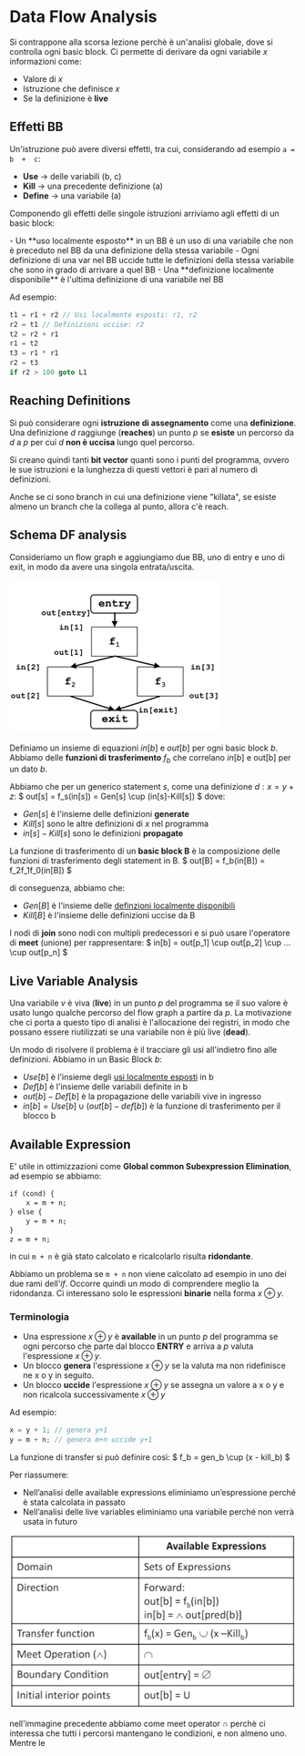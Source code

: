 # Data Flow Analysis

Si contrappone alla scorsa lezione perchè è un'analisi globale, dove si controlla ogni basic block.
Ci permette di derivare da ogni variabile _x_ informazioni come:
- Valore di _x_
- Istruzione che definisce _x_
- Se la definizione è **live**

## Effetti BB

Un'istruzione può avere diversi effetti, tra cui, considerando ad esempio ```a = b  +  c```:
- **Use** $\longrightarrow$ delle variabili (b, c)
- **Kill** $\longrightarrow$ una precedente definizione (a)
- **Define** $\longrightarrow$ una variabile (a)

Componendo gli effetti delle singole istruzioni arriviamo agli effetti di un basic block:
<div id="definizionieffetti"></div>
- Un **uso localmente esposto** in un BB è un uso di una variabile che non è preceduto nel BB da una definizione della stessa variabile
- Ogni definizione di una var nel BB uccide tutte le definizioni della stessa variabile che sono in grado di arrivare a quel BB
- Una **definizione localmente disponibile** è l'ultima definizione di una variabile nel BB


Ad esempio: 
```c
t1 = r1 + r2 // Usi localmente esposti: r1, r2
r2 = t1 // Definizioni uccise: r2
t2 = r2 + r1 
r1 = t2
t3 = r1 * r1
r2 = t3
if r2 > 100 goto L1
```

## Reaching Definitions

Si può considerare ogni **istruzione di assegnamento** come una **definizione**. Una definizione _d_ raggiunge (**reaches**) un punto _p_ se **esiste** un percorso da _d_ a _p_ per cui _d_ **non è uccisa** lungo quel percorso.

Si creano quindi tanti **bit vector** quanti sono i punti del programma, ovvero le sue istruzioni e la lunghezza di questi vettori è pari al numero di definizioni.

Anche se ci sono branch in cui una definizione viene "killata", se esiste almeno un branch che la collega al punto, allora c'è reach.

## Schema DF analysis

Consideriamo un flow graph e aggiungiamo due BB, uno di entry e uno di exit, in modo da avere una singola entrata/uscita.

<img src="./imgs/flowgraphdf.PNG" alt="anatomia compilatore" />

Definiamo un insieme di equazioni $in[b]$ e $out[b]$ per ogni basic block _b_. Abbiamo delle **funzioni di trasferimento** $f_b$ che correlano $in[b]$ e out[b] per un dato _b_. 

Abbiamo che per un generico statement _s_, come una definizione $d: x = y + z$:
$
    out[s] = f_s(in[s]) = Gen[s] \cup (in[s]-Kill[s])
$
dove:
- $Gen[s]$ è l'insieme delle definizioni **generate** 
- $Kill[s]$ sono le altre definizioni di _x_ nel programma
- $in[s] - Kill[s]$ sono le definizioni **propagate**

La funzione di trasferimento di un **basic block B** è la composizione delle funzioni di trasferimento degli statement in B.
$
    out[B] = f_b(in[B]) = f_2f_1f_0(in[B])
$

di conseguenza, abbiamo che:
- $Gen[B]$ è l'insieme delle <a href="#definizionieffetti">definzioni localmente disponibili</a>  
- $Kill[B]$ è l'insieme delle definizioni uccise da B

I nodi di **join** sono nodi con multipli predecessori e si può usare l'operatore di **meet** (unione) per rappresentare:
$
    in[b] = out[p_1] \cup out[p_2] \cup ... \cup out[p_n]
$

## Live Variable Analysis

Una variabile *v* è viva (**live**) in un punto _p_ del programma se il suo valore è usato lungo qualche percorso del flow graph a partire da _p_. La motivazione che ci porta a questo tipo di analisi è l'allocazione dei registri, in modo che possano essere riutilizzati se una variabile non è più live (**dead**).

Un modo di risolvere il problema è il tracciare gli usi all'indietro fino alle definizioni.
Abbiamo in un Basic Block _b_:
- $Use[b]$ è l'insieme degli <a href="#definizionieffetti">usi localmente esposti</a> in b
- $Def[b]$ è l'insieme delle variabili definite in b
- $out[b] - Def[b]$ è la propagazione delle variabili vive in ingresso
- $in[b] = Use[b] \cup (out[b] - def[b])$ è la funzione di trasferimento per il blocco b

## Available Expression

E' utile in ottimizzazioni come **Global common Subexpression Elimination**, ad esempio se abbiamo:
```
if (cond) {
    x = m + n;
} else {
    y = m + n;
}
z = m + n;
```

in cui ```m + n``` è già stato calcolato e ricalcolarlo risulta **ridondante**.

Abbiamo un problema se ```m + n``` non viene calcolato ad esempio in uno dei due rami dell'_if_. Occorre quindi un modo di comprendere meglio la ridondanza. Ci interessano solo le espressioni **binarie** nella forma $x \oplus y$.

### Terminologia

- Una espressione $x \oplus y$ è **available** in un punto _p_ del programma se ogni percorso che parte dal blocco **ENTRY** e arriva a _p_ valuta l'espressione $x \oplus y$.
- Un blocco **genera** l'espressione $x \oplus y$ se la valuta ma non ridefinisce ne x o y in seguito.
- Un blocco **uccide** l'espressione $x \oplus y$ se assegna un valore a x o y e non ricalcola successivamente $x \oplus y$

Ad esempio:
```c
x = y + 1; // genera y+1 
y = m + n; // genera m+n uccide y+1
```

La funzione di transfer si può definire così:
$
f_b = gen_b \cup (x - kill_b)
$


Per riassumere: 
- Nell’analisi delle available expressions eliminiamo
un’espressione perché è stata calcolata in passato
- Nell’analisi delle live variables eliminiamo una
variabile perché non verrà usata in futuro

<img src="./imgs/dfanalysis.PNG">

nell'immagine precedente abbiamo come meet operator $\cap$ perchè ci interessa che tutti i percorsi mantengano le condizioni, e non almeno uno. Mentre le 
